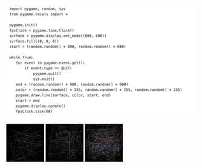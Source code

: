 # 





![Screenshot](4.png)

<p float="left">
  <img src="1.PNG" width="100" height="100"/>
  <img src="2.PNG" width="100" height="100"/> 
  <img src="3.PNG" width="100" height="100" />
</p>
